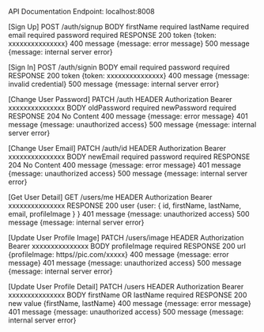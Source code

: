 API Documentation
Endpoint: localhost:8008

[Sign Up]
POST      /auth/signup
BODY      firstName       required
          lastName        required
          email           required
          password        required
RESPONSE  200 token       {token: xxxxxxxxxxxxxxx}
          400 message     {message: error message}
          500 message     {message: internal server error}

[Sign In]
POST      /auth/signin
BODY      email           required
          password        required
RESPONSE  200 token       {token: xxxxxxxxxxxxxxx}
          400 message     {message: invalid credential}
          500 message     {message: internal server error}

[Change User Password]
PATCH     /auth
HEADER    Authorization   Bearer xxxxxxxxxxxxxxx
BODY      oldPassword     required
          newPassword     required
RESPONSE  204 No Content
          400 message     {message: error message}
          401 message     {message: unauthorized access}
          500 message     {message: internal server error}
          
[Change User Email]
PATCH     /auth/id
HEADER    Authorization   Bearer xxxxxxxxxxxxxxx
BODY      newEmail     required
          password     required
RESPONSE  204 No Content
          400 message     {message: error message}
          401 message     {message: unauthorized access}
          500 message     {message: internal server error}

[Get User Detail]
GET       /users/me
HEADER    Authorization   Bearer xxxxxxxxxxxxxxx
RESPONSE  200 user        {user: {
                                  id,
                                  firstName,
                                  lastName,
                                  email,
                                  profileImage
                                }
                          }
          401 message     {message: unauthorized access}
          500 message     {message: internal server error}

[Update User Profile Image]
PATCH     /users/image
HEADER    Authorization   Bearer xxxxxxxxxxxxxxx
BODY      profileImage    required
RESPONSE  200 url         {profileImage: https//pic.com/xxxxx}
          400 message     {message: error message}
          401 message     {message: unauthorized access}
          500 message     {message: internal server error}

[Update User Profile Detail]
PATCH     /users
HEADER    Authorization   Bearer xxxxxxxxxxxxxxx
BODY      firstName OR
          lastName        required
RESPONSE  200 new value   {firstName, lastName}
          400 message     {message: error message}
          401 message     {message: unauthorized access}
          500 message     {message: internal server error}